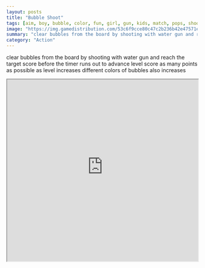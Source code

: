 ```yaml
---
layout: posts
title: "Bubble Shoot"
tags: [aim, boy, bubble, color, fun, girl, gun, kids, match, pops, shoot, shooter, skill, break, free, online, games, oyna, game, free, games, play, play, games]
image: "https://img.gamedistribution.com/53c6f9cce80c47c2b236b42e47571e1c.jpg"
summary: "clear bubbles from the board by shooting with water gun and reach the target score before the timer runs out to advance level score as many points as possible control mouse or tap  free online games oyna game free games play play games"
category: "Action"
---
```


clear bubbles from the board by shooting with water gun and reach the target score before the timer runs out to advance level score as many points as possible as level increases different colors of bubbles also increases

<iframe width="100%" height="480px;" src="https://html5.gamedistribution.com/53c6f9cce80c47c2b236b42e47571e1c/"></iframe>